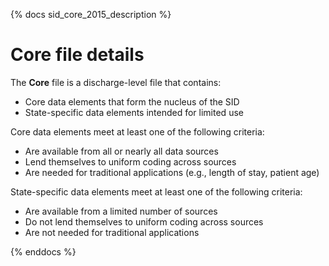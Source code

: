{% docs sid_core_2015_description %}

# Core file details


The **Core** file is a discharge-level file that contains:

- Core data elements that form the nucleus of the SID
- State-specific data elements intended for limited use

Core data elements meet at least one of the following criteria:

- Are available from all or nearly all data sources
- Lend themselves to uniform coding across sources
- Are needed for traditional applications (e.g., length of stay, patient age)

State-specific data elements meet at least one of the following criteria:

- Are available from a limited number of sources
- Do not lend themselves to uniform coding across sources
- Are not needed for traditional applications

{% enddocs %}

